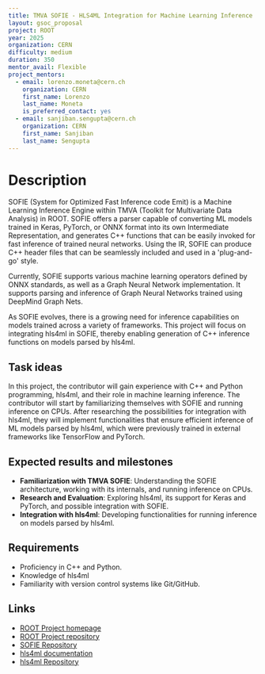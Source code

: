 ```yaml
---
title: TMVA SOFIE - HLS4ML Integration for Machine Learning Inference
layout: gsoc_proposal
project: ROOT
year: 2025
organization: CERN
difficulty: medium
duration: 350
mentor_avail: Flexible
project_mentors:
  - email: lorenzo.moneta@cern.ch
    organization: CERN
    first_name: Lorenzo
    last_name: Moneta
    is_preferred_contact: yes
  - email: sanjiban.sengupta@cern.ch
    organization: CERN
    first_name: Sanjiban
    last_name: Sengupta
---
```


# Description
SOFIE (System for Optimized Fast Inference code Emit) is a Machine Learning Inference Engine within TMVA (Toolkit for Multivariate Data Analysis) in ROOT. SOFIE offers a parser capable of converting ML models trained in Keras, PyTorch, or ONNX format into its own Intermediate Representation, and generates C++ functions that can be easily invoked for fast inference of trained neural networks. Using the IR, SOFIE can produce C++ header files that can be seamlessly included and used in a 'plug-and-go' style.

Currently, SOFIE supports various machine learning operators defined by ONNX standards, as well as a Graph Neural Network implementation. It supports parsing and inference of Graph Neural Networks trained using DeepMind Graph Nets.

As SOFIE evolves, there is a growing need for inference capabilities on models trained across a variety of frameworks. This project will focus on integrating hls4ml in SOFIE, thereby enabling generation of C++ inference functions on models parsed by hls4ml. 

## Task ideas
In this project, the contributor will gain experience with C++ and Python programming, hls4ml, and their role in machine learning inference. The contributor will start by familiarizing themselves with SOFIE and running inference on CPUs. After researching the possibilities for integration with hls4ml, they will implement functionalities that ensure efficient inference of ML models parsed by hls4ml, which were previously trained in external frameworks like TensorFlow and PyTorch.

## Expected results and milestones
 * **Familiarization with TMVA SOFIE**: Understanding the SOFIE architecture, working with its internals, and running inference on CPUs.
 * **Research and Evaluation**: Exploring hls4ml, its support for Keras and PyTorch, and possible integration with SOFIE.
 * **Integration with hls4ml**: Developing functionalities for running inference on models parsed by hls4ml.

## Requirements
  * Proficiency in C++ and Python.
  * Knowledge of hls4ml
  * Familiarity with version control systems like Git/GitHub.

## Links
  * [ROOT Project homepage](https://root.cern/)
  * [ROOT Project repository](https://github.com/root-project/root)
  * [SOFIE Repository](https://github.com/root-project/root/tree/master/tmva/sofie)
  * [hls4ml documentation](https://fastmachinelearning.org/hls4ml/)
  * [hls4ml Repository](https://github.com/fastmachinelearning/hls4ml)
